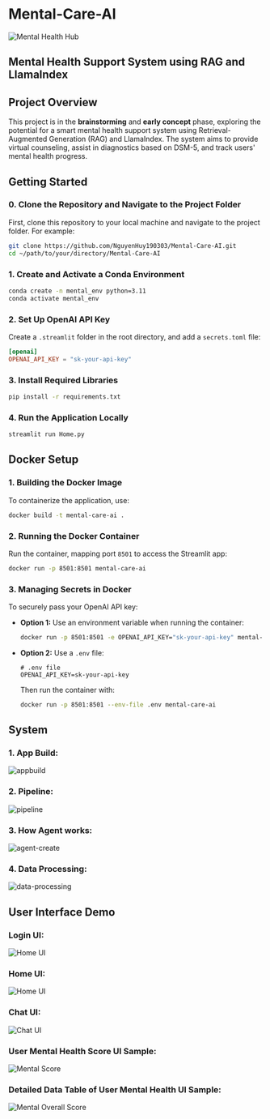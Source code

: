 # Mental-Care-AI

![Mental Health Hub](https://media.post.rvohealth.io/wp-content/uploads/sites/3/2021/03/609849-mental-health-hub-1200x628-facebook.jpg)

## Mental Health Support System using RAG and LlamaIndex

## Project Overview
This project is in the **brainstorming** and **early concept** phase, exploring the potential for a smart mental health support system using Retrieval-Augmented Generation (RAG) and LlamaIndex. The system aims to provide virtual counseling, assist in diagnostics based on DSM-5, and track users' mental health progress.

## Getting Started

### 0. Clone the Repository and Navigate to the Project Folder

First, clone this repository to your local machine and navigate to the project folder. For example:

```sh
git clone https://github.com/NguyenHuy190303/Mental-Care-AI.git
cd ~/path/to/your/directory/Mental-Care-AI
```

### 1. Create and Activate a Conda Environment

```sh
conda create -n mental_env python=3.11
conda activate mental_env
```

### 2. Set Up OpenAI API Key

Create a `.streamlit` folder in the root directory, and add a `secrets.toml` file:

```toml
[openai]
OPENAI_API_KEY = "sk-your-api-key"
```

### 3. Install Required Libraries

```sh
pip install -r requirements.txt
```

### 4. Run the Application Locally

```sh
streamlit run Home.py
```

## Docker Setup

### 1. Building the Docker Image

To containerize the application, use:

```sh
docker build -t mental-care-ai .
```

### 2. Running the Docker Container

Run the container, mapping port `8501` to access the Streamlit app:

```sh
docker run -p 8501:8501 mental-care-ai
```

### 3. Managing Secrets in Docker

To securely pass your OpenAI API key:

- **Option 1:** Use an environment variable when running the container:

  ```sh
  docker run -p 8501:8501 -e OPENAI_API_KEY="sk-your-api-key" mental-care-ai
  ```

- **Option 2:** Use a `.env` file:

  ```plaintext
  # .env file
  OPENAI_API_KEY=sk-your-api-key
  ```

  Then run the container with:

  ```sh
  docker run -p 8501:8501 --env-file .env mental-care-ai
  ```

## System

### 1. App Build:

![appbuild](data/images/2.app-build.png)

### 2. Pipeline:

![pipeline](data/images/2.simple-pipeline.png)

### 3. How Agent works:

![agent-create](data/images/2.agent-create.png)

### 4. Data Processing:

![data-processing](data/images/2.data-processing.png)

## User Interface Demo

### Login UI:

![Home UI](data/images/LoginUI.png)

### Home UI:

![Home UI](data/images/HomeUI.png)

### Chat UI:

![Chat UI](data/images/Chat-UI.png)

### User Mental Health Score UI Sample:

![Mental Score](data/images/MentalScore.png)

### Detailed Data Table of User Mental Health UI Sample:

![Mental Overall Score](data/images/MentalOverall.png)
